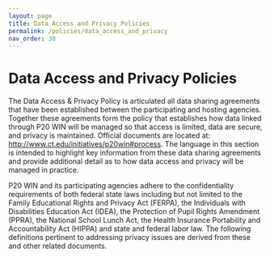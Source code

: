 ```yaml
---
layout: page
title: Data Access and Privacy Policies
permalink: /policies/data_access_and_privacy
nav_order: 30
---
```


# Data Access and Privacy Policies

The Data Access & Privacy Policy is articulated all data sharing agreements that have been established between the participating and hosting agencies. Together these agreements form the policy that establishes how data linked through P20 WIN will be managed so that access is limited, data are secure, and privacy is maintained. Official documents are located at: http://www.ct.edu/initiatives/p20win#process. The language in this section is intended to highlight key information from these data sharing agreements and provide additional detail as to how data access and privacy will be managed in practice.  

P20 WIN and its participating agencies adhere to the confidentiality requirements of both federal state laws including but not limited to the Family Educational Rights and Privacy Act (FERPA), the Individuals with Disabilities Education Act (IDEA), the Protection of Pupil Rights Amendment (PPRA), the National School Lunch Act, the Health Insurance Portability and Accountability Act (HIPPA) and state and federal labor law. The following definitions pertinent to addressing privacy issues are derived from these and other related documents.

